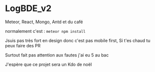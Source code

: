 # LogBDE_v2
Meteor, React, Mongo, Antd et du café

normalement c'est : `meteor npm install`


Jsuis pas très fort en design donc c'est pas mobile first, Si t'es chaud tu peux faire des PR

Surtout fait pas attention aux fautes j'ai eu 5 au bac

J'espère que ce projet sera un Kdo de noël
